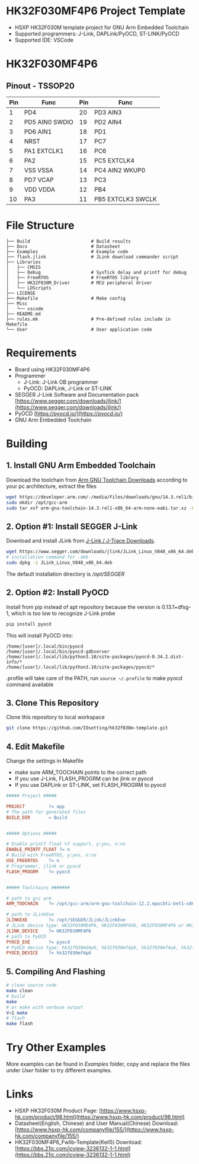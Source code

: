 # HK32F030MF4P6 Project Template 

* HSXP HK32F030M template project for GNU Arm Embedded Toolchain
* Supported programmers: J-Link, DAPLink/PyOCD, ST-LINK/PyOCD
* Supported IDE: VSCode

# HK32F030MF4P6

## Pinout - TSSOP20

| Pin | Func          | Pin | Func             |
| -- | -------------- | -- | ----------------- |
| 1  | PD4            | 20 | PD3 AIN3          |  
| 2  | PD5 AIN0 SWDIO | 19 | PD2 AIN4          |  
| 3  | PD6 AIN1       | 18 | PD1               |  
| 4  | NRST           | 17 | PC7               |  
| 5  | PA1 EXTCLK1    | 16 | PC6               |  
| 6  | PA2            | 15 | PC5 EXTCLK4       |  
| 7  | VSS VSSA       | 14 | PC4 AIN2 WKUP0    |  
| 8  | PD7 VCAP       | 13 | PC3               |  
| 9  | VDD VDDA       | 12 | PB4               |  
| 10 | PA3            | 11 | PB5 EXTCLK3 SWCLK |  

# File Structure

```
├── Build                       # Build results
├── Docs                        # Datasheet
├── Examples                    # Example code
├── flash.jlink                 # JLink download commander script
├── Libraries
│   ├── CMSIS
│   ├── Debug                   # SysTick delay and printf for debug
│   ├── FreeRTOS                # FreeRTOS library
│   ├── HK32F030M_Driver        # MCU peripheral driver
│   └── LDScripts
├── LICENSE
├── Makefile                    # Make config
├── Misc
│   └── vscode
├── README.md
├── rules.mk                    # Pre-defined rules include in Makefile 
└── User                        # User application code
```

# Requirements

* Board using HK32F030MF4P6
* Programmer
  * J-Link: J-Link OB programmer
  * PyOCD: DAPLink, J-Link or ST-LINK
* SEGGER J-Link Software and Documentation pack [https://www.segger.com/downloads/jlink/](https://www.segger.com/downloads/jlink/)
* PyOCD [https://pyocd.io/](https://pyocd.io/)
* GNU Arm Embedded Toolchain

# Building

## 1. Install GNU Arm Embedded Toolchain

Download the toolchain from [Arm GNU Toolchain Downloads](https://developer.arm.com/downloads/-/arm-gnu-toolchain-downloads) according to your pc architecture, extract the files

```bash
wget https://developer.arm.com/-/media/Files/downloads/gnu/14.3.rel1/binrel/arm-gnu-toolchain-14.3.rel1-x86_64-arm-none-eabi.tar.xz
sudo mkdir /opt/gcc-arm
sudo tar xvf arm-gnu-toolchain-14.3.rel1-x86_64-arm-none-eabi.tar.xz -C /opt/gcc-arm/
```
## 2. Option #1: Install SEGGER J-Link

Download and install JLink from [J-Link / J-Trace Downloads](https://www.segger.com/downloads/jlink/).

```bash
wget https://www.segger.com/downloads/jlink/JLink_Linux_V848_x86_64.deb
# installation command for .deb
sudo dpkg -i JLink_Linux_V848_x86_64.deb
```
The default installation directory is */opt/SEGGER*

## 2. Option #2: Install PyOCD

Install from pip instead of apt repository because the version is 0.13.1+dfsg-1, which is too low to recognize J-Link probe

```bash
pip install pyocd
```
This will install PyOCD into:
```
/home/[user]/.local/bin/pyocd
/home/[user]/.local/bin/pyocd-gdbserver
/home/[user]/.local/lib/python3.10/site-packages/pyocd-0.34.2.dist-info/*
/home/[user]/.local/lib/python3.10/site-packages/pyocd/*
```
.profile will take care of the PATH, run `source ~/.profile` to make pyocd command available

## 3. Clone This Repository

Clone this repository to local workspace
```bash
git clone https://github.com/IOsetting/hk32f030m-template.git
```

## 4. Edit Makefile

Change the settings in Makefile
* make sure ARM_TOOCHAIN points to the correct path
* If you use J-Link, FLASH_PROGRM can be jlink or pyocd
* If you use DAPLink or ST-LINK, set FLASH_PROGRM to pyocd

```makefile
##### Project #####

PROJECT 		?= app
# The path for generated files
BUILD_DIR 		= Build


##### Options #####

# Enable printf float %f support, y:yes, n:no
ENABLE_PRINTF_FLOAT	?= n
# Build with FreeRTOS, y:yes, n:no
USE_FREERTOS	?= n
# Programmer, jlink or pyocd
FLASH_PROGRM	?= pyocd


##### Toolchains #######

# path to gcc arm
ARM_TOOCHAIN 	?= /opt/gcc-arm/arm-gnu-toolchain-12.2.mpacbti-bet1-x86_64-arm-none-eabi/bin

# path to JLinkExe
JLINKEXE		?= /opt/SEGGER/JLink/JLinkExe
# JLink device type: HK32F030MD4P6, HK32F030MF4U6, HK32F030MF4P6 or HK32F030MJ4M6
JLINK_DEVICE	?= HK32F030MF4P6
# path to PyOCD
PYOCD_EXE		?= pyocd
# PyOCD device type: hk32f030md4p6, hk32f030mf4p6, hk32f030mf4u6, hk32f030mj4m6
PYOCD_DEVICE	?= hk32f030mf4p6
```

## 5. Compiling And Flashing

```bash
# clean source code
make clean
# build
make
# or make with verbose output
V=1 make
# flash
make flash
```

# Try Other Examples

More examples can be found in *Examples* folder, copy and replace the files under *User* folder to try different examples.

# Links

* HSXP HK32F030M Product Page: [https://www.hsxp-hk.com/product/98.html](https://www.hsxp-hk.com/product/98.html)
* Datasheet(English, Chinese) and User Manual(Chinese) Download: [https://www.hsxp-hk.com/companyfile/155/](https://www.hsxp-hk.com/companyfile/155/)
* HK32F030MF4P6_Fwlib-Template(Keil5) Download: [https://bbs.21ic.com/icview-3236132-1-1.html](https://bbs.21ic.com/icview-3236132-1-1.html)
